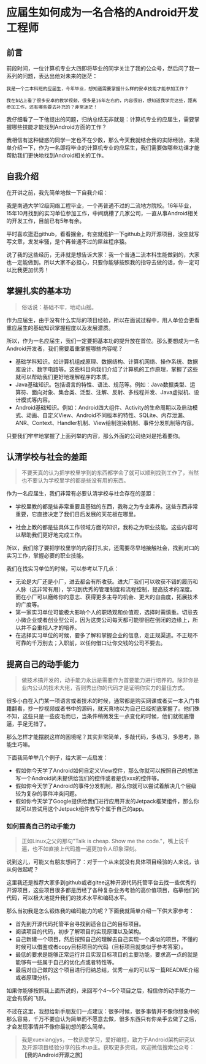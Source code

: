 
# 应届生如何成为一名合格的Android开发工程师

## 前言

前段时间，一位计算机专业大四即将毕业的同学关注了我的公众号，然后问了我一系列的问题，表达出他对未来的迷茫：

```
我是一个二本科班的应届生，今年毕业，想知道需要掌握什么样的安卓技能才能参加工作？

我在b站上看了很多安卓的教学视频，很多是16年左右的，内容很旧，想知道我学完这些，距离参加工作，还有哪些要去补充的？非常迷茫！
```

我仔细看了一下他提出的问题，归纳总结无非就是：计算机专业的应届生，需要掌握哪些技能才能找到Android方面的工作？

我相信有这种疑惑的同学一定也不在少数，那么今天我就结合我的实际经验，来简单介绍一下，作为一名即将毕业的计算机专业的应届生，我们需要做哪些功课才能帮助我们更快地找到Android相关的工作。

## 自我介绍

在开讲之前，我先简单地做一下自我介绍：

我是南通大学12级网络工程毕业，一个再普通不过的二流地方院校。16年毕业，15年10月找到的实习单位参加工作，中间跳槽了几家公司，一直从事Android相关的开发工作，目前已有5年有余。

平时喜欢逛逛github，看看掘金，有空就维护一下github上的开源项目，没空就写写文章，发发牢骚，是个再普通不过的屌丝程序猿。

说了我的这些经历，无非就是想告诉大家：我一个普通二流本科生能做到的，大家也一定能做到。所以大家不必担心，只要你能够按照我的指导去做的话，你一定可以比我更加优秀！

## 掌握扎实的基本功

> 俗话说：基础不牢，地动山摇。

作为应届生，由于没有什么实际的项目经验，所以在面试过程中，用人单位会更看重应届生的基础知识掌握程度以及发展潜质。

所以，作为一名应届生，我们一定要把基本功的提升放在首位。那么要想成为一名Android开发者，我们需要着重掌握哪些内容呢？

* 基础学科知识。如计算机组成原理、数据结构、计算机网络、操作系统、数据库设计、数字电路等。这些科目向我们介绍了计算机的工作原理，掌握了这些就可以帮助我们更好地理解程序的本质。
* Java基础知识。包括语言的特性、语法、规范等。例如：Java数据类型、运算符、面向对象、集合类、泛型、注解、反射、多线程并发、Java虚拟机、设计模式等内容。
* Android基础知识。例如：Android四大组件、Activity的生命周期以及启动模式、动画、自定义View、Android不同版本的特性、SQLite、内存泄漏、ANR、Context、Handler机制、View绘制渲染机制、事件分发机制等内容。

只要我们牢牢地掌握了上面列举的内容，那么外面的公司绝对是抢着要你。

## 认清学校与社会的差距

> 不要天真的认为把学校里学到的东西都学会了就可以顺利找到工作了，当然也不要认为学校里学的都是些没有用的东西。

作为一名应届生，我们非常有必要认清学校与社会存在的差距：

* 学校里教的都是些非常重要且基础的东西，我称之为专业素养。这些东西非常重要，它直接决定了我们日后发展的天花板在哪里。

* 社会上教的都是些具体工作领域方面的知识，我称之为职业技能。这些内容可以帮助我们更好地完成工作。

所以，我们除了要把学校里学的内容打扎实，还需要尽早地接触社会，找到对口的实习工作，掌握必要的职业技能。

我们在找实习单位的时候，可以参考以下几点：

* 无论是大厂还是小厂，进去都会有所收获。进大厂我们可以收获不错的履历和人脉（这非常有用），学习到优秀的管理制度和流程控制，提高技术的深度。而在小厂可以磨练你的意志、获得更多主导的机会、更大的自由度，拓展技术的广度等。
* 第一家实习单位可能极大影响个人的职场观和价值观，选择时需慎重。切忌去小微企业或者创业型公司，因为这类公司每天都可能徘徊在倒闭的边缘上，所以并不会重视人才的培养。
* 在选择实习单位的时候，要多了解和掌握企业的信息，走正规渠道。不正规不可靠的千万别去；入职前，以任何借口让你交钱的公司不要去。

## 提高自己的动手能力

> 做技术搞开发的，动手能力永远是需要作为首要能力进行培养的。除非你是业内公认的技术大佬，否则秀出你的代码才是证明你实力的最佳方式。

很多小白在入门某一项语言或者技术的时候，通常都是购买网课或者买一本入门书籍翻看，抄一抄视频或者书中的源码，就天真地以为自己已经彻底掌握了。他们殊不知，这些只是一些皮毛而已，当条件稍微发生一点变化的时候，他们就彻底懵逼，手足无措了。

那么怎样才能摆脱这样的困境呢？其实非常简单，多敲代码，多练习，多思考，熟能生巧嘛。

下面我简单举几个例子，给大家一点启发：

* 假如你今天学了Android如何自定义View控件，那么你就可以按照自己的想法写一个Android尚未提供给我们的控件或者是仿xxx的控件等。
* 假如你今天学了Android的事件分发机制，那么你就可以尝试着解决几个层级较为复杂的事件冲突问题。
* 假如你今天学了Google提供给我们进行应用开发的Jetpack框架组件，那么你就可以尝试用这个Jetpack组件去写个属于自己的app。

### 如何提高自己的动手能力

> 正如Linux之父的那句"Talk is cheap. Show me the code."，嘴上说千遍，也不如直接上代码撸一遍更加令人印象深刻。

说到这儿，可能又有朋友想问了：对于一个从来就没有具体项目经验的人来说，该从何做起呢？

这里我还是推荐大家多到github或者gitee这种开源代码托管平台去找一些优秀的开源项目，这些项目很多都是历经了各种复杂业务考验的高价值项目，临摹他们的代码，可以极大地提升我们的技术水平和编码水平。

那么当初我是怎么锻炼我的编码能力的呢？下面我就简单介绍一下供大家参考：

* 首先到开源代码托管平台寻找到适合自己的目标项目。
* 阅读项目的代码，初步了解项目的实现原理以及架构。
* 自己新建一个项目，然后按照自己的理解去自己实现一个类似的项目，不懂的时候可以借鉴或者copy目标项目的代码（目标项目就类似于参考答案）。
* 最低的要求是能够正常运行并且实现目标项目的主要功能，要求高一点的就是能够有一些属于自己的优化点或者特性等。
* 最后对自己做的这个项目进行归纳总结，优秀一点的可以写一篇README介绍或者原理分析。

如果你能够按照我上面所说的，来回写个4～5个项目之后，相信你的动手能力一定会有质的飞跃。

不过在这里，我想给新手朋友们一点建议：很多时候，很多事情并不像你想象中的那么容易，千万不要自认为简单而不愿意去做，很多东西只有你亲手去做了之后，才会发现事情并不像你最初想的那么简单。





















> 我是xuexiangjys，一枚热爱学习，爱好编程，致力于Android架构研究以及开源项目经验分享的技术up主。获取更多资讯，欢迎微信搜索公众号：**【我的Android开源之旅】**
